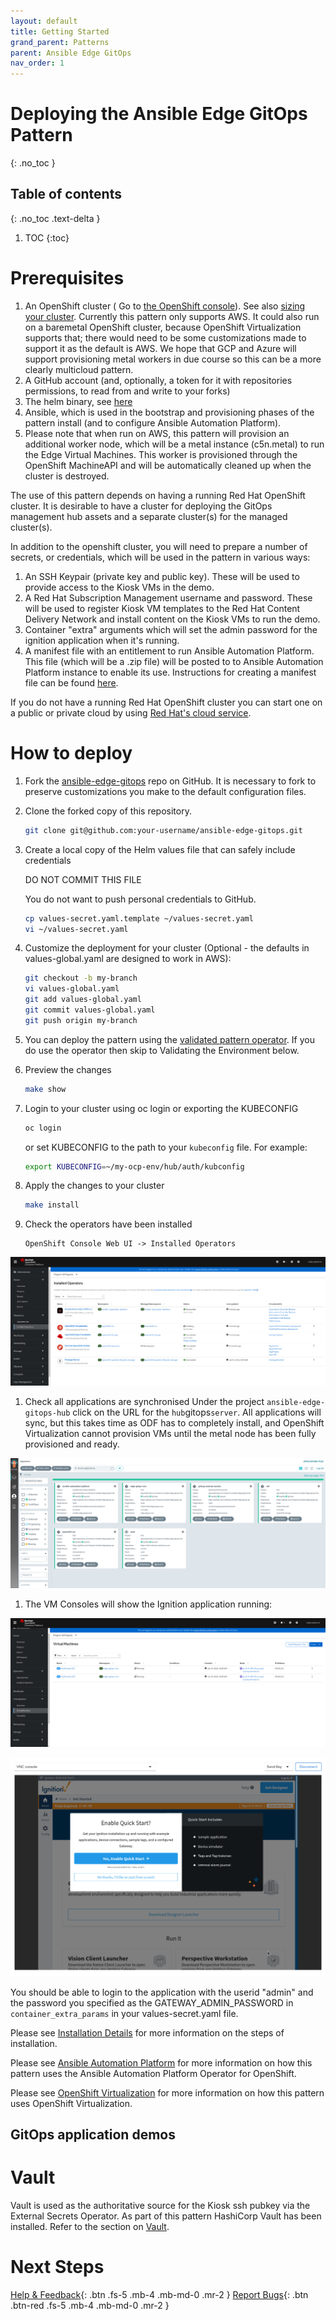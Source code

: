 ```yaml
---
layout: default
title: Getting Started
grand_parent: Patterns
parent: Ansible Edge GitOps
nav_order: 1
---
```


# Deploying the Ansible Edge GitOps Pattern

{: .no_toc }

## Table of contents

{: .no_toc .text-delta }

1. TOC
{:toc}

# Prerequisites

1. An OpenShift cluster ( Go to [the OpenShift console](https://console.redhat.com/openshift/create)). See also [sizing your cluster](../cluster-sizing). Currently this pattern only supports AWS. It could also run on a baremetal OpenShift cluster, because OpenShift Virtualization supports that; there would need to be some customizations made to support it as the default is AWS. We hope that GCP and Azure will support provisioning metal workers in due course so this can be a more clearly multicloud pattern.
1. A GitHub account (and, optionally, a token for it with repositories permissions, to read from and write to your forks)
1. The helm binary, see [here](https://helm.sh/docs/intro/install/)
1. Ansible, which is used in the bootstrap and provisioning phases of the pattern install (and to configure Ansible Automation Platform).
1. Please note that when run on AWS, this pattern will provision an additional worker node, which will be a metal instance (c5n.metal) to run the Edge Virtual Machines. This worker is provisioned through the OpenShift MachineAPI and will be automatically cleaned up when the cluster is destroyed.

The use of this pattern depends on having a running Red Hat
OpenShift cluster. It is desirable to have a cluster for deploying the GitOps
management hub assets and a separate cluster(s) for the managed cluster(s).

In addition to the openshift cluster, you will need to prepare a number of secrets, or credentials, which will be used
in the pattern in various ways:

1. An SSH Keypair (private key and public key).  These will be used to provide access to the Kiosk VMs in the demo.
1. A Red Hat Subscription Management username and password. These will be used to register Kiosk VM templates to the Red Hat Content Delivery Network and install content on the Kiosk VMs to run the demo.
1. Container "extra" arguments which will set the admin password for the ignition application when it's running.
1. A manifest file with an entitlement to run Ansible Automation Platform. This file (which will be a .zip file) will be posted to to Ansible Automation Platform instance to enable its use.  Instructions for creating a manifest file can be found [here](https://www.redhat.com/en/blog/how-create-and-use-red-hat-satellite-manifest#:~:text=Click%20the%20Subscription%20Allocations%20tab,that%20will%20use%20the%20manifest.).

If you do not have a running Red Hat OpenShift cluster you can start one on a
public or private cloud by using [Red Hat's cloud
service](https://console.redhat.com/openshift/create).

# How to deploy

1. Fork the [ansible-edge-gitops](https://github.com/hybrid-cloud-patterns/ansible-edge-gitops) repo on GitHub.  It is necessary to fork to preserve customizations you make to the default configuration files.

1. Clone the forked copy of this repository.

    ```sh
    git clone git@github.com:your-username/ansible-edge-gitops.git
    ```

1. Create a local copy of the Helm values file that can safely include credentials

    DO NOT COMMIT THIS FILE

    You do not want to push personal credentials to GitHub.

    ```sh
    cp values-secret.yaml.template ~/values-secret.yaml
    vi ~/values-secret.yaml
    ```

1. Customize the deployment for your cluster (Optional - the defaults in values-global.yaml are designed to work in AWS):

   ```sh
   git checkout -b my-branch
   vi values-global.yaml
   git add values-global.yaml
   git commit values-global.yaml
   git push origin my-branch
   ```

1. You can deploy the pattern using the [validated pattern operator](/infrastructure/using-validated-pattern-operator/). If you do use the operator then skip to Validating the Environment below.

1. Preview the changes

    ```sh
    make show
    ```

1. Login to your cluster using oc login or exporting the KUBECONFIG

    ```sh
    oc login
    ```

    or set KUBECONFIG to the path to your `kubeconfig` file. For example:

    ```sh
    export KUBECONFIG=~/my-ocp-env/hub/auth/kubconfig
    ```

1. Apply the changes to your cluster

    ```sh
    make install
    ```

1. Check the operators have been installed

    ```text
    OpenShift Console Web UI -> Installed Operators
    ```

![ansible-edge-gitops-operators](/images/ansible-edge-gitops/aeg-operators.png "Ansible Edge GitOps Operators")

1. Check all applications are synchronised
    Under the project `ansible-edge-gitops-hub` click on the URL for the `hub`gitops`server`. All applications will sync, but this takes time as ODF has to completely install, and OpenShift Virtualization cannot provision VMs until the metal node has been fully provisioned and ready.

![ansible-edge-gitops-applications](/images/ansible-edge-gitops/aeg-applications.png "Ansible Edge GitOps Operators")

1. The VM Consoles will show the Ignition application running:

![ansible-edge-gitops-vmlist](/images/ansible-edge-gitops/aeg-openshift-vm-screen.png "Ansible Edge GitOps VM List")

![ansible-edge-gitops-vmconsole](/images/ansible-edge-gitops/aeg-openshift-vm-console.png "Ansible Edge GitOps VM Console")

You should be able to login to the application with the userid "admin" and the password you specified as the GATEWAY_ADMIN_PASSWORD in `container_extra_params` in your values-secret.yaml file.

Please see [Installation Details](/ansible-edge-gitops/installation-details/) for more information on the steps of installation.

Please see [Ansible Automation Platform](/ansible-edge-gitops/ansible-automation-platform/) for more information on how this pattern uses the Ansible Automation Platform Operator for OpenShift.

Please see [OpenShift Virtualization](/ansible-edge-gitops/openshift-virtualization/) for more information on how this pattern uses OpenShift Virtualization.

## GitOps application demos

# Vault

Vault is used as the authoritative source for the Kiosk ssh pubkey via the External Secrets Operator.
As part of this pattern HashiCorp Vault has been installed. Refer to the section on [Vault](https://hybrid-cloud-patterns.io/secrets/vault/).

# Next Steps

[Help & Feedback](https://groups.google.com/g/hybrid-cloud-patterns){: .btn .fs-5 .mb-4 .mb-md-0 .mr-2 }
[Report Bugs](https://github.com/hybrid-cloud-patterns/ansible-edge-gitops/issues){: .btn .btn-red .fs-5 .mb-4 .mb-md-0 .mr-2 }
